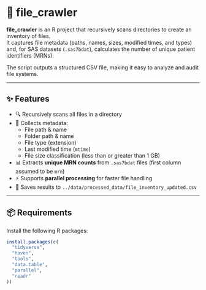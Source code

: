 # 📂 file_crawler

**file_crawler** is an R project that recursively scans directories to create an inventory of files.  
It captures file metadata (paths, names, sizes, modified times, and types) and, for SAS datasets (`.sas7bdat`), calculates the number of unique patient identifiers (MRNs).  

The script outputs a structured CSV file, making it easy to analyze and audit file systems.

---

## ✨ Features

- 🔍 Recursively scans all files in a directory  
- 📝 Collects metadata:  
  - File path & name  
  - Folder path & name  
  - File type (extension)  
  - Last modified time (`mtime`)  
  - File size classification (less than or greater than 1 GB)  
- 📊 Extracts **unique MRN counts** from `.sas7bdat` files (first column assumed to be `mrn`)  
- ⚡ Supports **parallel processing** for faster file handling  
- 📁 Saves results to `../data/processed_data/file_inventory_updated.csv`  

---

## 📦 Requirements

Install the following R packages:

```r
install.packages(c(
  "tidyverse",
  "haven",
  "tools",
  "data.table",
  "parallel",
  "readr"
))

